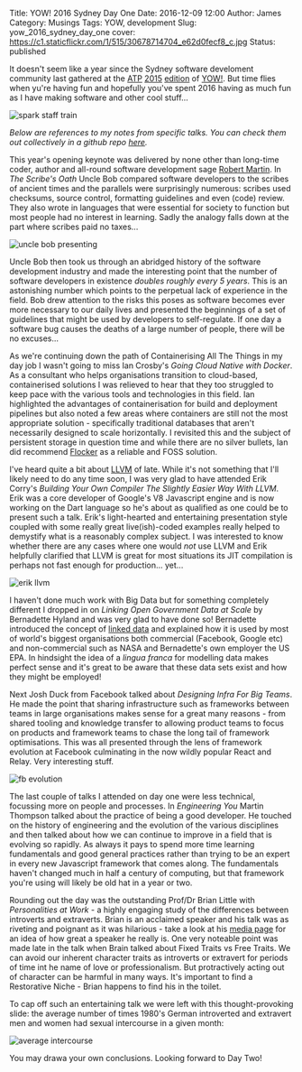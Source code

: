 Title: YOW! 2016 Sydney Day One 
Date: 2016-12-09 12:00
Author: James 
Category: Musings 
Tags: YOW, development
Slug: yow_2016_sydney_day_one
cover: https://c1.staticflickr.com/1/515/30678714704_e62d0fecf8_c.jpg
Status: published

It doesn't seem like a year since the Sydney software develoment community last gathered at the [ATP][australian technology park] [2015][yow 2015 day one] [edition][yow 2015 day two] of [YOW!][yow sydney]. But time flies when yu're having fun and hopefully you've spent 2016 having as much fun as I have making software and other cool stuff...

![spark staff train][spark staff train]

<!-- PELICAN_END_SUMMARY -->

_Below are references to my notes from specific talks. You can check them out collectively in a github repo [here][notes]._

This year's opening keynote was delivered by none other than long-time coder, author and all-round software development sage [Robert Martin][uncle bob]. In _The Scribe's Oath_ Uncle Bob compared software developers to the scribes of ancient times and the parallels were surprisingly numerous: scribes used checksums, source control, formatting guidelines and even (code) review. They also wrote in languages that were essential for society to function but most people had no interest in learning. Sadly the analogy falls down at the part where scribes paid no taxes...  

![uncle bob presenting][uncle bob presenting]

Uncle Bob then took us through an abridged history of the software development industry and made the interesting point that the number of software developers in existence _doubles roughly every 5 years_. This is an astonishing number which points to the perpetual lack of experience in the field. Bob drew attention to the risks this poses as software becomes ever more necessary to our daily lives and presented the beginnings of a set of guidelines that might be used by developers to self-regulate. If one day a software bug causes the deaths of a large number of people, there will be no excuses...

As we're continuing down the path of Containerising All The Things in my day job I wasn't going to miss Ian Crosby's _Going Cloud Native with Docker_. As a consultant who helps organisations transition to cloud-based, containerised solutions I was relieved to hear that they too struggled to keep pace with the various tools and technologies in this field. Ian highlighted the advantages of containerisation for build and deployment pipelines but also noted a few areas where containers are still not the most appropriate solution - specifically traditional databases that aren't necessarily designed to scale horizontally. I revisited this and the subject of persistent storage in question time and while there are no silver bullets, Ian did recommend [Flocker][flocker] as a reliable and FOSS solution.

I've heard quite a bit about [LLVM][llvm] of late. While it's not something that I'll likely need to do any time soon, I was very glad to have attended Erik Corry's _Building Your Own Compiler The Slightly Easier Way With LLVM_. Erik was a core developer of Google's V8 Javascript engine and is now working on the Dart language so he's about as qualified as one could be to present such a talk. Erik's light-hearted and entertaining presentation style coupled with some really great live(ish)-coded examples really helped to demystify what is a reasonably complex subject. I was interested to know whether there are any cases where one would _not_ use LLVM and Erik helpfully clarified that LLVM is great for most situations its JIT compilation is perhaps not fast enough for production... yet...

![erik llvm][erik llvm]

I haven't done much work with Big Data but for something completely different I dropped in on _Linking Open Government Data at Scale_ by Bernadette Hyland and was very glad to have done so! Bernadette introduced the concept of [linked data][linked data] and explained how it is used by most of world's biggest organisations both commercial (Facebook, Google etc) and non-commercial such as NASA and Bernadette's own employer the US EPA. In hindsight the idea of a _lingua franca_ for modelling data makes perfect sense and it's great to be aware that these data sets exist and how they might be employed!

Next Josh Duck from Facebook talked about _Designing Infra For Big Teams_. He made the point that sharing infrastructure such as frameworks between teams in large organisations makes sense for a great many reasons - from shared tooling and knowledge transfer to allowing product teams to focus on products and framework teams to chase the long tail of framework optimisations. This was all presented through the lens of framework evolution at Facebook culminating in the now wildly popular React and Relay. Very interesting stuff.

![fb evolution][fb evolution]

The last couple of talks I attended on day one were less technical, focussing more on people and processes. In _Engineering You_ Martin Thompson talked about the practice of being a good developer. He touched on the history of engineering and the evolution of the various disciplines and then talked about how we can continue to improve in a field that is evolving so rapidly. As always it pays to spend more time learning fundamentals and good general practices rather than trying to be an expert in every new Javascript framework that comes along. The fundamentals haven't changed much in half a century of computing, but that framework you're using will likely be old hat in a year or two.

Rounding out the day was the outstanding Prof/Dr Brian Little with _Personalities at Work_ - a highly engaging study of the differences between introverts and extraverts. Brian is an acclaimed speaker and his talk was as riveting and poignant as it was hilarious - take a look at his [media page][brian little videos] for an idea of how great a speaker he really is. One very noteable point was made late in the talk when Brain talked about Fixed Traits vs Free Traits. We can avoid our inherent character traits as introverts or extravert for periods of time int he name of love or professionalism. But protractively acting out of character can be harmful in many ways. It's important to find a Restorative Niche - Brian happens to find his in the toilet.

To cap off such an entertaining talk we were left with this thought-provoking slide: the average number of times 1980's German introverted and extravert men and women had sexual intercourse in a given month:

![average intercourse][average intercourse]

You may drawa your own conclusions. Looking forward to Day Two! 

[yow 2015 day one]:/yow_2015_sydney_day_one
[yow 2015 day two]:/yow_2015_sydney_day_two
[yow sydney]:http://sydney.yowconference.com.au
[notes]:https://github.com/amorphic/yow_2016
[australian technology park]:http://www.atp.com.au
[sparkcc]:http://sparkcc.org

[spark staff yow]: https://c1.staticflickr.com/1/515/30678714704_e62d0fecf8_c.jpg
[spark staff train]: https://c6.staticflickr.com/1/716/30710372533_b098ffb3f2_c.jpg
[uncle bob presenting]: https://c6.staticflickr.com/1/507/31519507285_db42883ef7_c.jpg
[uncle bob]: https://en.wikipedia.org/wiki/Robert_Cecil_Martin
[flocker]: https://clusterhq.com/flocker/introduction
[llvm]: http://llvm.org
[linked data]: https://en.wikipedia.org/wiki/Linked_data
[epa]: https://www.epa.gov
[erik llvm]: https://c7.staticflickr.com/1/654/30678780974_c8c54f63fb_c.jpg
[fb evolution]: https://c7.staticflickr.com/6/5585/31148222590_e83d80e250_c.jpg
[brian little videos]: http://www.brianrlittle.com/Topics/media/
[average intercourse]: https://c7.staticflickr.com/1/112/31482337686_3ef30cc721_c.jpg
